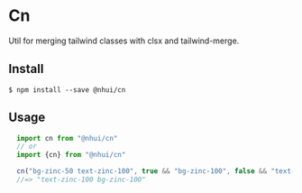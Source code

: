 # Cn

Util for merging tailwind classes with clsx and tailwind-merge.

## Install

```
$ npm install --save @nhui/cn
```

## Usage

```js
  import cn from "@nhui/cn"
  // or
  import {cn} from "@nhui/cn"

  cn("bg-zinc-50 text-zinc-100", true && "bg-zinc-100", false && "text-zinc-50")
  //=> "text-zinc-100 bg-zinc-100"
```